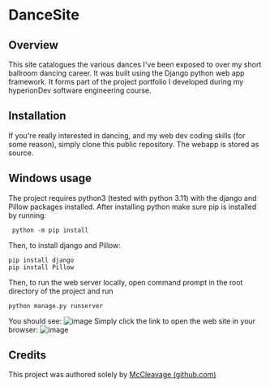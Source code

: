 # DanceSite
## Overview
This site catalogues the various dances I've been exposed to over my short ballroom dancing career. It was built using the Django python web app framework. It forms part of the project portfolio I developed during my hyperionDev software engineering course.
## Installation
If you're really interested in dancing, and my web dev coding skills (for some reason), simply clone this public repository. The webapp is stored as source.
## Windows usage
The project requires python3 (tested with python 3.11) with the django and Pillow packages installed. After installing python make sure pip is installed by running:
```
 python -m pip install
```
Then, to install django and Pillow:
```
pip install django
pip install Pillow
```
Then, to run the web server locally, open command prompt in the root directory of the project and run
```
python manage.py runserver
```
You should see:
![image](https://github.com/McCleavage/DanceSite/assets/137903276/869e8bbd-fd0b-413e-bdd6-17b96fac768d)
Simply click the link to open the web site in your browser:
![image](https://github.com/McCleavage/DanceSite/assets/137903276/265a44e5-58f9-4b5f-8dd9-634734ff8fa6)
## Credits
This project was authored solely by [McCleavage (github.com)](https://github.com/McCleavage)
